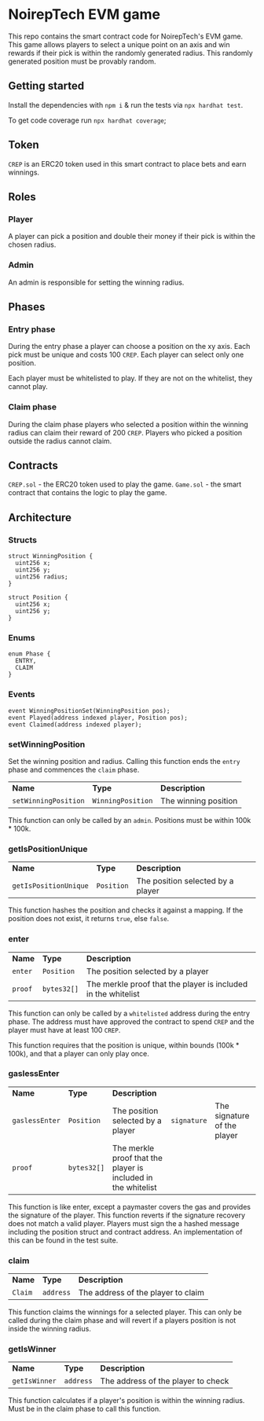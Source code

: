 # NoirepTech EVM game

This repo contains the smart contract code for NoirepTech's EVM game. This game allows players to select a unique point on an axis and win rewards if their pick is within the randomly generated radius. This randomly generated position must be provably random.

## Getting started

Install the dependencies with `npm i` & run the tests via `npx hardhat test`.

To get code coverage run `npx hardhat coverage`;

## Token

`CREP` is an ERC20 token used in this smart contract to place bets and earn winnings.

## Roles

### Player

A player can pick a position and double their money if their pick is within the chosen radius.

### Admin

An admin is responsible for setting the winning radius.

## Phases

### Entry phase

During the entry phase a player can choose a position on the xy axis. Each pick must be unique and costs 100 `CREP`. Each player can select only one position.

Each player must be whitelisted to play. If they are not on the whitelist, they cannot play.

### Claim phase

During the claim phase players who selected a position within the winning radius can claim their reward of 200 `CREP`. Players who picked a position outside the radius cannot claim.

## Contracts

`CREP.sol` - the ERC20 token used to play the game.
`Game.sol` - the smart contract that contains the logic to play the game.

## Architecture

### Structs

```solidity
struct WinningPosition {
  uint256 x;
  uint256 y;
  uint256 radius;
}
```

```solidity
struct Position {
  uint256 x;
  uint256 y;
}
```

### Enums

```solidity
enum Phase {
  ENTRY,
  CLAIM
}
```

### Events

```solidity
event WinningPositionSet(WinningPosition pos);
event Played(address indexed player, Position pos);
event Claimed(address indexed player);
```

### setWinningPosition

Set the winning position and radius. Calling this function ends the `entry` phase and commences the `claim` phase.

<table>
  <tr>
   <td><strong>Name</strong>
   </td>
   <td><strong>Type</strong>
   </td>
   <td><strong>Description</strong>
   </td>
  </tr>
  <tr>
   <td><code>setWinningPosition</code>
   </td>
   <td><code>WinningPosition</code>
   </td>
   <td>The winning position 
   </td>
  </tr>
</table>

This function can only be called by an `admin`. Positions must be within 100k \* 100k.

### getIsPositionUnique

<table>
  <tr>
   <td><strong>Name</strong>
   </td>
   <td><strong>Type</strong>
   </td>
   <td><strong>Description</strong>
   </td>
  </tr>
  <tr>
   <td><code>getIsPositionUnique</code>
   </td>
   <td><code>Position</code>
   </td>
   <td>The position selected by a player
   </td>
  </tr>
</table>

This function hashes the position and checks it against a mapping. If the position does not exist, it returns `true`, else `false`.

### enter

<table>
  <tr>
   <td><strong>Name</strong>
   </td>
   <td><strong>Type</strong>
   </td>
   <td><strong>Description</strong>
   </td>
  </tr>
  <tr>
   <td><code>enter</code>
   </td>
   <td><code>Position</code>
   </td>
   <td>The position selected by a player
   </td>
  </tr>
<tr>
   <td><code>proof</code>
   </td>
   <td><code>bytes32[]</code>
   </td>
   <td>The merkle proof that the player is included in the whitelist
   </td>
  </tr>
</table>

This function can only be called by a `whitelisted` address during the entry phase. The address must have approved the contract to spend `CREP` and the player must have at least 100 `CREP`.

This function requires that the position is unique, within bounds (100k \* 100k), and that a player can only play once.

### gaslessEnter

<table>
  <tr>
   <td><strong>Name</strong>
   </td>
   <td><strong>Type</strong>
   </td>
   <td><strong>Description</strong>
   </td>
  </tr>
  <tr>
   <td><code>gaslessEnter</code>
   </td>
   <td><code>Position</code>
   </td>
   <td>The position selected by a player
   </td>
    <td><code>signature</code>
    </td>
   <td>The signature of the player
   </td>
  </tr>
<tr>
   <td><code>proof</code>
   </td>
   <td><code>bytes32[]</code>
   </td>
   <td>The merkle proof that the player is included in the whitelist
   </td>
  </tr>
</table>

This function is like enter, except a paymaster covers the gas and provides the signature of the player. This function reverts if the signature recovery does not match a valid player. Players must sign the a hashed message including the position struct and contract address. An implementation of this can be found in the test suite.

### claim

<table>
  <tr>
   <td><strong>Name</strong>
   </td>
   <td><strong>Type</strong>
   </td>
   <td><strong>Description</strong>
   </td>
  </tr>
  <tr>
   <td><code>Claim</code>
   </td>
    <td><code>address</code>
    </td>
   <td>The address of the player to claim
   </td>
  </tr>
</table>

This function claims the winnings for a selected player. This can only be called during the claim phase and will revert if a players position is not inside the winning radius.

### getIsWinner

<table>
  <tr>
   <td><strong>Name</strong>
   </td>
   <td><strong>Type</strong>
   </td>
   <td><strong>Description</strong>
   </td>
  </tr>
  <tr>
   <td><code>getIsWinner</code>
   </td>
    <td><code>address</code>
    </td>
   <td>The address of the player to check
   </td>
  </tr>
</table>

This function calculates if a player's position is within the winning radius. Must be in the claim phase to call this function.
